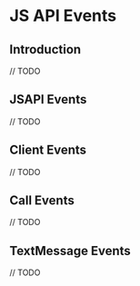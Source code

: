 # JS API Events #

## Introduction

// TODO

## JSAPI Events

// TODO

## Client Events

// TODO

## Call Events

// TODO

## TextMessage Events

// TODO
